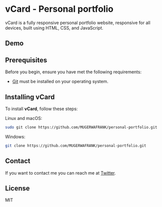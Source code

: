 # vCard - Personal portfolio


vCard is a fully responsive personal portfolio website, responsive for all devices, built using HTML, CSS, and JavaScript.

## Demo



## Prerequisites

Before you begin, ensure you have met the following requirements:

* [Git](https://git-scm.com/downloads "Download Git") must be installed on your operating system.

## Installing vCard

To install **vCard**, follow these steps:

Linux and macOS:

```bash
sudo git clone https://github.com/MUGERWAFRANK/personal-portfolio.git
```

Windows:

```bash
git clone https://github.com/MUGERWAFRANK/personal-portfolio.git
```

## Contact

If you want to contact me you can reach me at [Twitter](~https://twitter.com/mugerwafrank3).

## License

MIT
